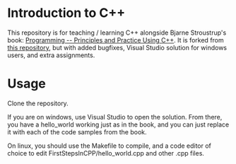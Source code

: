 # Introduction to C++

This repository is for teaching / learning C++ alongside Bjarne Stroustrup's book: [Programming -- Principles and Practice Using C++](https://www.stroustrup.com/programming.html). It is forked from [this repository](), but with added bugfixes, Visual Studio solution for windows users, and extra assignments.

# Usage

Clone the repository. 

If you are on windows, use Visual Studio to open the solution. From there, you have a hello_world working just as in the book, and you can just replace it with each of the code samples from the book.

On linux, you should use the Makefile to compile, and a code editor of choice to edit FirstStepsInCPP/hello_world.cpp and other .cpp files.
